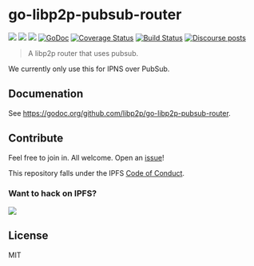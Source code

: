 # go-libp2p-pubsub-router

[![](https://img.shields.io/badge/made%20by-Protocol%20Labs-blue.svg?style=flat-square)](https://protocol.ai)
[![](https://img.shields.io/badge/project-libp2p-yellow.svg?style=flat-square)](https://libp2p.io/)
[![](https://img.shields.io/badge/freenode-%23libp2p-yellow.svg?style=flat-square)](http://webchat.freenode.net/?channels=%23libp2p)
[![GoDoc](https://godoc.org/github.com/libp2p/go-libp2p-pubsub-router?status.svg)](https://godoc.org/github.com/libp2p/go-libp2p-pubsub-router)
[![Coverage Status](https://img.shields.io/codecov/c/github/libp2p/go-libp2p-pubsub-router.svg?style=flat-square&branch=master)](https://codecov.io/github/libp2p/go-libp2p-pubsub-router?branch=master)
[![Build Status](https://travis-ci.org/libp2p/go-libp2p-pubsub-router.svg?branch=master)](https://travis-ci.org/libp2p/go-libp2p-pubsub-router)
[![Discourse posts](https://img.shields.io/discourse/https/discuss.libp2p.io/posts.svg)](https://discuss.libp2p.io)

> A libp2p router that uses pubsub.

We currently only use this for IPNS over PubSub.

## Documenation

See https://godoc.org/github.com/libp2p/go-libp2p-pubsub-router.

## Contribute

Feel free to join in. All welcome. Open an [issue](https://github.com/libp2p/go-libp2p-pubsub-router/issues)!

This repository falls under the IPFS [Code of Conduct](https://github.com/ipfs/community/blob/master/code-of-conduct.md).

### Want to hack on IPFS?

[![](https://cdn.rawgit.com/jbenet/contribute-ipfs-gif/master/img/contribute.gif)](https://github.com/ipfs/community/blob/master/contributing.md)

## License

MIT

